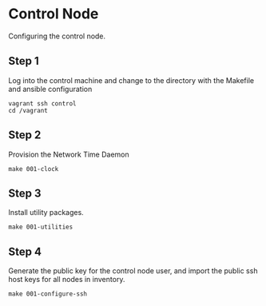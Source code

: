 # Control Node

Configuring the control node.

## Step 1

Log into the control machine and change to the directory with the
Makefile and ansible configuration

```
vagrant ssh control
cd /vagrant
```

## Step 2

Provision the Network Time Daemon

```
make 001-clock
```

## Step 3

Install utility packages.

```
make 001-utilities
```

## Step 4

Generate the public key for the control node user, and import the
public ssh host	keys for all nodes in inventory.

```
make 001-configure-ssh
```
